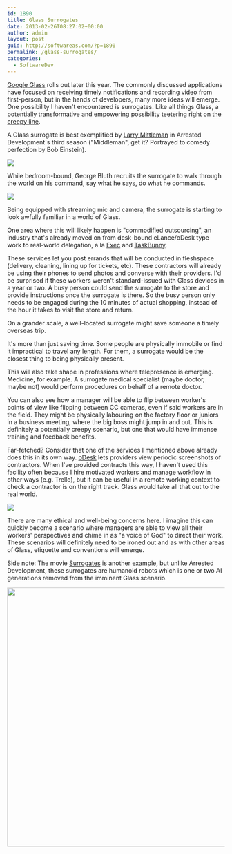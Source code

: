 ```yaml
---
id: 1890
title: Glass Surrogates
date: 2013-02-26T08:27:02+00:00
author: admin
layout: post
guid: http://softwareas.com/?p=1890
permalink: /glass-surrogates/
categories:
  - SoftwareDev
---
```

[Google Glass](http://www.google.com/glass) rolls out later this year. The commonly discussed applications have focused on receiving timely notifications and recording video from first-person, but in the hands of developers, many more ideas will emerge. One possibility I haven't encountered is surrogates. Like all things Glass, a potentially transformative and empowering possibility teetering right on [the creepy line](http://counternotions.com/2013/01/15/creepyline/).

A Glass surrogate is best exemplified by [Larry Mittleman](http://arresteddevelopment.wikia.com/wiki/Larry_Middleman) in Arrested Development's third season ("Middleman", get it? Portrayed to comedy perfection by Bob Einstein).

<img src='http://i.imgur.com/lHIwPO1.jpg' />

While bedroom-bound, George Bluth recruits the surrogate to walk through the world on his command, say what he says, do what he commands.

<img src='http://i.imgur.com/YAT4eAp.png' />

Being equipped with streaming mic and camera, the surrogate is starting to look awfully familiar in a world of Glass.

One area where this will likely happen is "commodified outsourcing", an industry that's already moved on from desk-bound eLance/oDesk type work to real-world delegation, a la [Exec](http://iamexec.com) and [TaskBunny](http://taskbunny.com).

These services let you post errands that will be conducted in fleshspace (delivery, cleaning, lining up for tickets, etc). These contractors will already be using their phones to send photos and converse with their providers. I'd be surprised if these workers weren't standard-issued with Glass devices in a year or two. A busy person could send the surrogate to the store and provide instructions once the surrogate is there. So the busy person only needs to be engaged during the 10 minutes of actual shopping, instead of the hour it takes to visit the store and return.

On a grander scale, a well-located surrogate might save someone a timely overseas trip.

It's more than just saving time. Some people are physically immobile or find it impractical to travel any length. For them, a surrogate would be the closest thing to being physically present.

This will also take shape in professions where telepresence is emerging. Medicine, for example. A surrogate medical specialist (maybe doctor, maybe not) would perform procedures on behalf of a remote doctor.

You can also see how a manager will be able to flip between worker's points of view like flipping between CC cameras, even if said workers are in the field. They might be physically labouring on the factory floor or juniors in a business meeting, where the big boss might jump in and out. This is definitely a potentially creepy scenario, but one that would have immense training and feedback benefits.

Far-fetched? Consider that one of the services I mentioned above already does this in its own way. [oDesk](http://odesk.com) lets providers view periodic screenshots of contractors. When I've provided contracts this way, I haven't used this facility often because I hire motivated workers and manage workflow in other ways (e.g. Trello), but it can be useful in a remote working context to check a contractor is on the right track. Glass would take all that out to the real world.

<a href='http://www.squidoo.com/odeskreview'><img src='http://i.imgur.com/41OGxmM.gif' /></a>

There are many ethical and well-being concerns here. I imagine this can quickly become a scenario where managers are able to view all their workers' perspectives and chime in as "a voice of God" to direct their work. These scenarios will definitely need to be ironed out and as with other areas of Glass, etiquette and conventions will emerge.

Side note: The movie [Surrogates](http://en.wikipedia.org/wiki/Surrogates_(film)) is another example, but unlike Arrested Development, these surrogates are humanoid robots which is one or two AI generations removed from the imminent Glass scenario.

<img width='600' src='http://i.imgur.com/KyDtGaZ.jpg' />